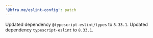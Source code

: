 ```yaml
---
'@bfra.me/eslint-config': patch
---
```


Updated dependency `@typescript-eslint/types` to `8.33.1`.
Updated dependency `typescript-eslint` to `8.33.1`.
